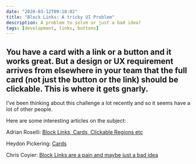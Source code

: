 ```yaml
---
date: "2020-03-12T09:18:02"
title: "Block Links: A tricky UI Problem"
description: A problem to solve or just a bad idea?
tags: [development, links, buttons]
---
```

You have a card with a link or a button and it works great. But a design or UX requirement arrives from elsewhere in your team that the full card (not just the button or the link) should be clickable.  This is where it gets gnarly.
---

I’ve been thinking about this challenge a lot recently and so it seems have a lot of other people.

Here are some interesting articles on the subject:

Adrian Roselli:
[Block Links, Cards, Clickable Regions etc](https://adrianroselli.com/2020/02/block-links-cards-clickable-regions-etc.html)

Heydon Pickering:
[Cards](https://inclusive-components.design/cards/)

Chris Coyier:
[Block Links are a pain and maybe just a bad idea](https://css-tricks.com/block-links-are-a-pain-and-maybe-just-a-bad-idea/)
